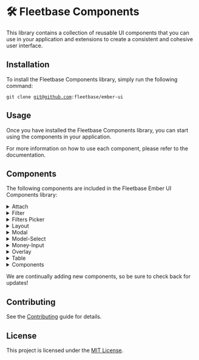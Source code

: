 # 🛠️ Fleetbase Components

This library contains a collection of reusable UI components that you can use in your application and extensions to create a consistent and cohesive user interface.

## Installation

To install the Fleetbase Components library, simply run the following command:

<code>git clone git@github.com:fleetbase/ember-ui</code>

## Usage

Once you have installed the Fleetbase Components library, you can start using the components in your application. 

For more information on how to use each component, please refer to the documentation.

## Components

The following components are included in the Fleetbase Ember UI Components library:

<details>
  <summary>Attach</summary>
  
  * [`popover`](./popover.md) A component for displaying content in a popup box that appears when the user clicks on an element.
  * [`tooltip`](./tooltip.md) A component for displaying a brief description or explanation of an element when the user hovers over it.
</details>

<details>
    <summary>Filter</summary>
  
  * [`date-filter`](./date.md): A component for filtering a list of data based on a date range.
  * [`model-filter`](./model.md): A component for filtering a list of data based on a model.
  * [`multi-option-filter`](./multi-option.md):A component for filtering a list of data based on multiple options.
  * [`select-filter`](./select.md): A component for filtering a list of data based on a single selected option.
  * [`string-filter`](./string.md): A component for filtering a list of data based on a search string.
</details>

<details>
    <summary>Filters Picker</summary>

  * [`filters-picker-button`](./filters-picker-button.md):  A button component for opening and closing a dropdown list of filters.
</details>

<details>
    <summary>Layout</summary>

  * [`dropdown-header-item`](./dropdown-header-item.md): A component for displaying a single item in a dropdown list in the header.
  
  * [`dark-mode-toggle`](./dark-mode-toggle.md): A toggle button component for switching between light and dark mode.
  * [`dropdown`](.dropdown.md):  A component for displaying a dropdown.
  
  * [`section-body`](./section-body.md):  A component for displaying the body of a section.
  * [`section-container`](./section-container.md): A container component for a section..
  * [`section-header`](./section-header.md):  A component for displaying the header of a section.
  
  * [`sidebar-item`](./sidebar-item.md): A component for displaying a single item in a sidebar.
  * [`sidebar-panel`](./sidebar-panel.md): A component for displaying a panel in a sidebar.
  
  * [`layout-container`](./layout-container.md):   A container component for the layout.
  * [`header`](./header.md):  A component for displaying the header of the page.
  * [`main`](./main.md): A component for displaying the main content of the page.
  * [`mobile-navbar`](./mobile-navbar.md): A component for displaying the navigation bar on mobile devices.
  * [`section`](./section.md): A component for displaying a section on the page.
  * [`sidebar`](./sidebar.md): A component for displaying a sidebar on the page.

  
</details>

<details>
    <summary>Modal</summary>

   * [`modal-body-container`](./docs/components/modal/modal-body-container.md): A component that represents the body content of a modal dialog.
  
   * [`modal-header-close.md`](./docs/components/modal/modal-header-close.md): A component that represents the body content of a modal dialog.
   * [`modal-header-title.md`](./docs/components/modal/modal-header-title.md): A component that represents the body content of a modal dialog.
  
   * [`modal-layout-alert`](./docs/components/modal/modal-layout-alert.md): A default template for a modal dialog that includes a header, body, and footer.
   * [`modal-layout-bulk-action`](./docs/components/modal/modal-layout-bulk-action.md): A component that represents the entire modal dialog, including the header, body, and footer.
   * [`modal-layout-confirm`](./docs/components/modal/modal-layout-confirm.md): A component that represents the footer content of a modal dialog.
   * [`modal-layout-loading`](./docs/components/modal/modal-layout-loading.md): A component that represents the header content of a modal dialog.
   * [`modal-layout-option-prompt`](./docs/components/modal/modal-layout-option-prompt.md): A component that represents the title and buttons in the header of a modal dialog.
   * [`modal-layout-process`](./docs/components/modal/modal-layout-layout-process.md): A component that represents the title and buttons in the header of a modal dialog.
  
   * [`modal-default`](./docs/components/modal/modal-default.md): A default template for a modal dialog that includes a header, body, and footer.
   * [`modal-dialog`](./docs/components/modal/modal-dialog.md): A component that represents the entire modal dialog, including the header, body, and footer.
   * [`modal-footer`](./docs/components/modal/modal-footer.md): A component that represents the footer content of a modal dialog.
   * [`modal-header`](./docs/components/modal/modal-header.md): A component that represents the header content of a modal dialog.
   * [`modal-title-with-buttons`](./docs/components/modal/modal-title-with-buttons.md): A component that represents the title and buttons in the header of a modal dialog.

</details>

<details>
    <summary>Model-Select</summary>

  * [`options`](./options.md):  A component for displaying content in a popup box that appears when the user clicks on an element.
  * [`spinner`](./spinner.md):  A component for displaying content in a popup box that appears when the user clicks on an element.

</details>

<details>
    <summary>Money-Input</summary>

  * [`money-input/currency-dropdown`](./money-input/currency-dropdown.md): A component that renders a dropdown menu to select a currency for the money-input component.
  * [`money-input/currency-handle:`](./money-input/currency-handle:.md): AA component that displays the selected currency for the money-input component.
  
</details>

<details>
    <summary>Overlay</summary>

  * [`overlay-body`](./overlay-body.md): A component that renders the body content for an overlay.
  * [`overlay-footer`](./overlay-footer.md): A component that renders the footer content for an overlay.
  * [`overlay-header`](./overlay-header.md): A component that renders the header content for an overlay.
</details>

<details>
    <summary>Table</summary>

   * [`table-cell-anchor`](./table-cell-anchor.md): A component that renders an anchor element within a table cell.
   * [`table-cell-base`](./table-cell-base.md): A base component for table cells.
   * [`table-cell-checkbox`](./table-cell-checkbox.md): A component that renders a checkbox within a table cell.
   * [`table-cell-country`](./table-cell-country.md): A component that renders a country flag within a table cell.
   * [`table-cell-dropdown`](./table-cell-dropdown.md): A component that renders a dropdown menu within a table cell.
   * [`table-cell-link-to`](./table-cell-link-to.md): A component that renders a link within a table cell.
   * [`table-cell-media-name`](./table-cell-media-name.md): A component that renders the name of a media item within a table cell.</details>

<details>
    <summary>Components</summary>

   * [`app-container`](./app-container.md): A component for the main application container.
   * [`badge`](./badge.md): A badge component.
   * [`button`](./button.md): A button component.
   * [`checkbox`](./checkbox.md): A checkbox component. 
   * [`click-to-copy`](./click-to-copy.md): A component for copying text on click. 
   * [`click-to-reveal`](./click-to-reveal.md): A component for revealing text on click. 
   * [`content-panel`](./content-panel.md): A component that can be used to display content that can be toggled open or closed.   
   * [`date-picker`](./date-picker.md): A component for selecting a date. 
   * [`date-time-input`](./date-time-input.md): A component for selecting a date and time. 
   * [`dropdown-button`](./dropdown-button.md): A button component that opens a dropdown menu.
   * [`extensions-list`](./extensions-list.md): A component for displaying a list of file extensions.
   * [`fetch-select`](./fetch-select.md): A component for selecting an item from a fetched list.
   * [`file-upload`](./file-upload.md): : A component for uploading files. 
   * [`filters-picker`](./filters-picker.md): A component for selecting filters.  
   * [`floating`](./floating.md): A component for creating a floating element.  
   * [`image`](./image.md): A component for displaying an image.  
   * [`info-block`](./info-block.md): A component for selecting a country. 
   * [`input-group`](./input-group.md): : A component that groups together multiple input components, such as a text input and a dropdown menu, and provides additional functionality such as label and error handling.
   * [`input-info`](./input-info.md): A component that displays additional information about an input field, such as helper text or validation errors..  
   * [`input-label`](.//input-label.md): A component that displays a label for an input field.  
   * [`modal`](./modal.md):  A component that displays a modal window, which is a pop-up dialog box that requires user interaction before the user can return to the main application..  
   * [`modals-container`](./modals-container.md): A component that manages the display of multiple modals, ensuring that only one is visible at a time. 
   * [`model-select-multiple`](./model-select-multiple.md): A component that allows the user to select multiple items from a list of models.
   * [`model-select`](./model-select.md): A component that allows the user to select a single item from a list of models.
   * [`money-input`](./money-input.md): A component that allows the user to input monetary values, with additional functionality such as currency selection.
   * [`multi-select`](./multi-select.md): A component that allows the user to select multiple items from a list.  
   * [`overlay`](./overlay.md): A component that displays an overlay, which is a semi-transparent layer that covers the main application and is typically used to provide a modal-like user interface.  
   * [`pagination`](./pagination.md): A component that displays pagination controls, allowing the user to navigate through a large list of items.  
   * [`phone-input`](./phone-input.md): A component that allows the user to input phone numbers, with additional functionality such as international formatting. 
   * [`scrollable`](./scrollable.md): A component that provides a scrollable container for other components, allowing the user to scroll through a large amount of content. 
   * [`select`](./select.md): A component that allows the user to select a single item from a list of options.
   * [`spinner`](./spinner.md): A component that displays a spinner, which is typically used to indicate that a task is in progress.
   * [`table`](./table.md): A component that displays tabular data in a scrollable and sortable format, with support for pagination and filtering.
   * [`toggle`](./toggle.md):  A component that displays a toggle switch, allowing the user to toggle a boolean value.
   * [`upload-button`](./upload-button.md): A component that displays a button for uploading files, with additional functionality such as drag-and-drop support.
   * [`toggle`](./toggle.md):  A component that allows the user to select which columns to display in a table.</details>


We are continually adding new components, so be sure to check back for updates!

## Contributing

See the [Contributing](CONTRIBUTING.md) guide for details.


## License

This project is licensed under the [MIT License](LICENSE.md).
